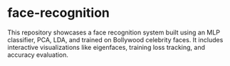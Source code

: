 # face-recognition
This repository showcases a face recognition system built using an MLP classifier, PCA, LDA, and trained on Bollywood celebrity faces. It includes interactive visualizations like eigenfaces, training loss tracking, and accuracy evaluation.

